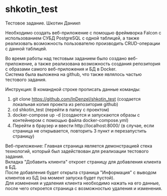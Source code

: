 # shkotin_test
Тестовое задание. Шкотин Даниил

Необходимо создать веб-приложение с помощью фреймворка Falcon с использованием СУБД PostgreSQL c одной таблицей, а также реализовать возможность пользователю производить CRUD-операции с данной таблицей.  

Во время работы над тестовым заданием было создано веб-приложение, а также реализована возможность создания репозитория с образами самого веб-приложения и БД в Docker.  
Система была выложена на github, что также являлось частью тестового задания.

Инструкция:
В командной строке прописать данные команды:
1) git clone https://github.com/InDenzel/shkotin_test (создается локальная копия проекта из репозитория github)
2) cd shkotin_test (перейти в папку с проектом)
3) docker-compose up -d (создаются и запускаются образы с контейнером с помощью файла docker-compose.yml)
4) Перейти в браузер и ввести http://localhost:8000/
(в случае, если страница не открывается, повторить 3 пункт и перезапустить страницу)

Веб-приложение:
Главная страница является демонстрацией стека технологий, который был задействован для реализации тестового задания.  
Вкладка "Добавить клиента" откроет страницу для добавления клиента в БД.  
После добавления будет открыта страница "Информация" с выводом клиентов из БД (на момент запуска будет пустой).  
Для изменения и удаления клиента необходимо нажать на его данные, после чего откроется страница с возможностью удаления и изменения.
